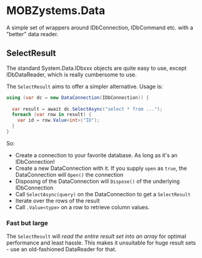 ﻿# MOBZystems.Data

A simple set of wrappers around IDbConnection, IDbCommand etc. with a "better" data reader.

## SelectResult

The standard System.Data.IDbxxx objects are quite easy to use, except IDbDataReader, which is really cumbersome to use.

The `SelectResult` aims to offer a simpler alternative. Usage is:

```csharp
using (var dc = new DataConnection(IDbConnection)) {
  
  var result = await dc.SelectAsync("select * from ...");
  foreach (var row in result) {
    var id = row.Value<int>("ID");
  }
}
```

So:

- Create a connection to your favorite database. As long as it's an IDbConnection!
- Create a new DataConnection with it. If you supply `open` as `true`, the DataConnection will `Open()` the connection
- Disposing of the DataConnection will `Dispose()` of the underlying IDbConnection
- Call `SelectAsync(query)` on the DataConnection to get a `SelectResult`
- Iterate over the rows of the result
- Call `.Value<type>` on a row to retrieve column values.

### Fast but large

The `SelectResult` will *read the entire result set into an array* for optimal performance and least hassle. This makes it unsuitable for huge result sets - use an old-fashioned DataReader for that.
